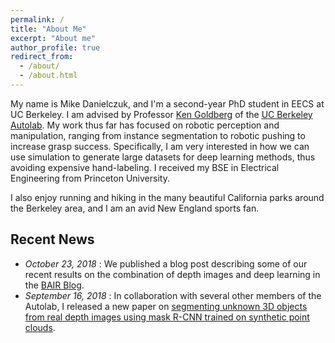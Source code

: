 ```yaml
---
permalink: /
title: "About Me"
excerpt: "About me"
author_profile: true
redirect_from: 
  - /about/
  - /about.html
---
```


My name is Mike Danielczuk, and I'm a second-year PhD student in EECS at UC Berkeley.
I am advised by Professor [Ken Goldberg](http://goldberg.berkeley.edu/) of the [UC Berkeley Autolab](http://autolab.berkeley.edu/).
My work thus far has focused on robotic perception and manipulation, ranging from instance segmentation to robotic pushing to increase grasp success. Specifically, I am very interested in how we can use simulation to generate large datasets for deep learning methods, thus avoiding expensive hand-labeling. I received my BSE in Electrical Engineering from Princeton University.

I also enjoy running and hiking in the many beautiful California parks around the Berkeley area, and I am an avid New England sports fan.

Recent News
-------
* *October 23, 2018* : We published a blog post describing some of our recent results on the combination of depth images and deep learning in the [BAIR Blog](https://bair.berkeley.edu/blog/2018/10/23/depth-sensing/).
* *September 16, 2018* : In collaboration with several other members of the Autolab, I released a new paper on [segmenting unknown 3D objects from real depth images using mask R-CNN trained on synthetic point clouds](https://mjd3.github.io/publication/2018-sdmaskrcnn).